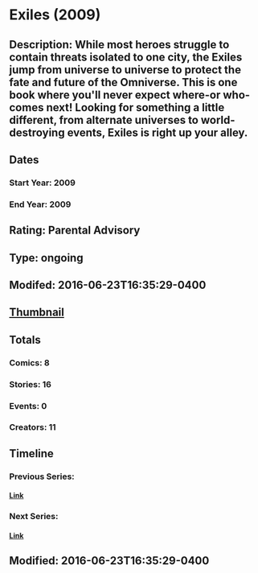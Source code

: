 # Exiles (2009)
## Description: While most heroes struggle to contain threats isolated to one city, the Exiles jump from universe to universe to protect the fate and future of the Omniverse. This is one book where you'll never expect where-or who-comes next! Looking for something a little different, from alternate universes to world-destroying events, Exiles is right up your alley.
## Dates
### Start Year: 2009
### End Year: 2009
## Rating: Parental Advisory
## Type: ongoing
## Modifed: 2016-06-23T16:35:29-0400
## [Thumbnail](http://i.annihil.us/u/prod/marvel/i/mg/3/60/576c47de11514.jpg)
## Totals
### Comics: 8
### Stories: 16
### Events: 0
### Creators: 11
## Timeline
### Previous Series: 
#### [Link]()
### Next Series: 
#### [Link]()
## Modified: 2016-06-23T16:35:29-0400